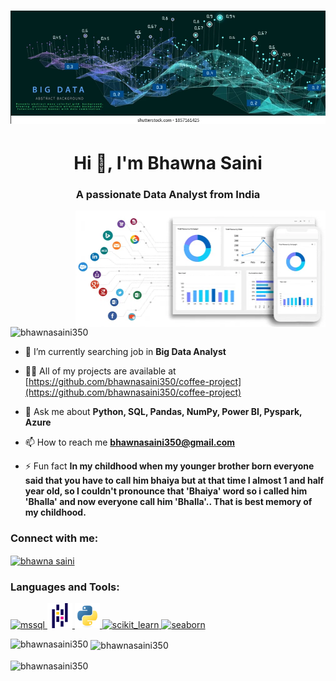 <h1 align="center">
 <img src="https://github.com/bhawnasaini350/Bhawna-saini/blob/main/githubbanner.webp">
<h1 align="center">Hi 👋, I'm Bhawna Saini</h1>
<h3 align="center">A passionate Data Analyst from India</h3>
<img align="right" alt="coding"width="400" src="https://github.com/bhawnasaini350/Bhawna-saini/blob/main/daonline.webp">

<p align="left"> <img src="https://komarev.com/ghpvc/?username=bhawnasaini350&label=Profile%20views&color=0e75b6&style=flat" alt="bhawnasaini350" /> </p>

- 🌱 I’m currently searching job in  **Big Data Analyst**

- 👨‍💻 All of my projects are available at [https://github.com/bhawnasaini350/coffee-project](https://github.com/bhawnasaini350/coffee-project)

- 💬 Ask me about **Python, SQL, Pandas, NumPy, Power BI, Pyspark, Azure**

- 📫 How to reach me **bhawnasaini350@gmail.com**

- ⚡ Fun fact **In my childhood when my younger brother born everyone said that you have to call him bhaiya but at that time I almost 1 and half year old, so I couldn't pronounce that 'Bhaiya' word so i called him 'Bhalla' and now everyone call him 'Bhalla'.. That is best memory of my childhood.**

<h3 align="left">Connect with me:</h3>
<p align="left">
<a href="https://linkedin.com/in/bhawna saini" target="blank"><img align="center" src="https://raw.githubusercontent.com/rahuldkjain/github-profile-readme-generator/master/src/images/icons/Social/linked-in-alt.svg" alt="bhawna saini" height="30" width="40" /></a>
</p>

<h3 align="left">Languages and Tools:</h3>
<p align="left"> <a href="https://www.microsoft.com/en-us/sql-server" target="_blank" rel="noreferrer"> <img src="https://www.svgrepo.com/show/303229/microsoft-sql-server-logo.svg" alt="mssql" width="40" height="40"/> </a> <a href="https://pandas.pydata.org/" target="_blank" rel="noreferrer"> <img src="https://raw.githubusercontent.com/devicons/devicon/2ae2a900d2f041da66e950e4d48052658d850630/icons/pandas/pandas-original.svg" alt="pandas" width="40" height="40"/> </a> <a href="https://www.python.org" target="_blank" rel="noreferrer"> <img src="https://raw.githubusercontent.com/devicons/devicon/master/icons/python/python-original.svg" alt="python" width="40" height="40"/> </a> <a href="https://scikit-learn.org/" target="_blank" rel="noreferrer"> <img src="https://upload.wikimedia.org/wikipedia/commons/0/05/Scikit_learn_logo_small.svg" alt="scikit_learn" width="40" height="40"/> </a> <a href="https://seaborn.pydata.org/" target="_blank" rel="noreferrer"> <img src="https://seaborn.pydata.org/_images/logo-mark-lightbg.svg" alt="seaborn" width="40" height="40"/> </a> </p>

<p><img align="left" src="https://github-readme-stats.vercel.app/api/top-langs?username=bhawnasaini350&show_icons=true&locale=en&layout=compact" alt="bhawnasaini350" /></p>

<p>&nbsp;<img align="center" src="https://github-readme-stats.vercel.app/api?username=bhawnasaini350&show_icons=true&locale=en" alt="bhawnasaini350" /></p>

<p><img align="center" src="https://github-readme-streak-stats.herokuapp.com/?user=bhawnasaini350&" alt="bhawnasaini350" /></p>
